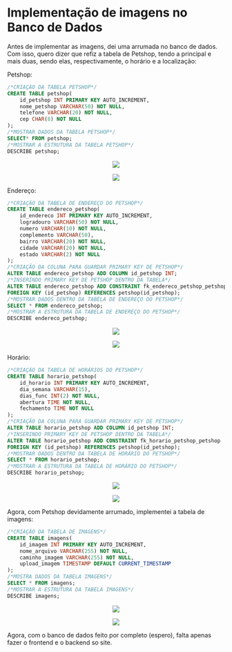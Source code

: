 # Implementação de imagens no Banco de Dados

<p>Antes de implementar as imagens, dei uma arrumada no banco de dados. Com isso, quero dizer que refiz a tabela de Petshop, tendo a principal e mais duas, sendo elas, respectivamente, o horário e a localização:</p>
<p>Petshop:</p>

```sql
/*CRIAÇÃO DA TABELA PETSHOP*/
CREATE TABLE petshop(
    id_petshop INT PRIMARY KEY AUTO_INCREMENT,
    nome_petshop VARCHAR(50) NOT NULL,
    telefone VARCHAR(20) NOT NULL,
    cep CHAR(8) NOT NULL
);
/*MOSTRAR DADOS DA TABELA PETSHOP*/
SELECT* FROM petshop;
/*MOSTRAR A ESTRUTURA DA TABELA PETSHOP*/
DESCRIBE petshop;
```
<p align="center"><img src="https://github.com/user-attachments/assets/d70bc14f-fe30-4447-b0be-c41f93803a32"></p>
<p align="center"><img src="https://github.com/user-attachments/assets/2d7e3739-914a-47a9-8ffa-366c57cbd1a3"></p>

<p>Endereço:</p>

```sql
/*CRIAÇÃO DA TABELA DE ENDEREÇO DO PETSHOP*/
CREATE TABLE endereco_petshop(
    id_endereco INT PRIMARY KEY AUTO_INCREMENT,
    logradouro VARCHAR(50) NOT NULL,
    numero VARCHAR(10) NOT NULL,
    complemento VARCHAR(50),
    bairro VARCHAR(20) NOT NULL,
    cidade VARCHAR(20) NOT NULL,
    estado VARCHAR(2) NOT NULL
);
/*CRIAÇÃO DA COLUNA PARA GUARDAR PRIMARY KEY DE PETSHOP*/
ALTER TABLE endereco_petshop ADD COLUMN id_petshop INT;
/*INSERINDO PRIMARY KEY DE PETSHOP DENTRO DA TABELA*/
ALTER TABLE endereco_petshop ADD CONSTRAINT fk_endereco_petshop_petshop
FOREIGN KEY (id_petshop) REFERENCES petshop(id_petshop);
/*MOSTRAR DADOS DENTRO DA TABELA DE ENDEREÇO DO PETSHOP*/
SELECT * FROM endereco_petshop;
/*MOSTRAR A ESTRUTURA DA TABELA DE ENDEREÇO DO PETSHOP*/
DESCRIBE endereco_petshop;
```
<p align="center"><img src="https://github.com/user-attachments/assets/c1b1722b-39b2-4877-82e0-4a0519ad76e3"></p>
<p align="center"><img src="https://github.com/user-attachments/assets/b8abd5d9-ffb8-4a1c-84e6-dc702ed9dbda"></p>

<p>Horário:</p>

```sql
/*CRIAÇÃO DA TABELA DE HORÁRIOS DO PETSHOP*/
CREATE TABLE horario_petshop(
    id_horario INT PRIMARY KEY AUTO_INCREMENT,
    dia_semana VARCHAR(15),
    dias_func INT(2) NOT NULL,
    abertura TIME NOT NULL,
    fechamento TIME NOT NULL
);
/*CRIAÇÃO DA COLUNA PARA GUARDAR PRIMARY KEY DE PETSHOP*/
ALTER TABLE horario_petshop ADD COLUMN id_petshop INT;
/*INSERINDO PRIMARY KEY DE PETSHOP DENTRO DA TABELA*/
ALTER TABLE horario_petshop ADD CONSTRAINT fk_horario_petshop_petshop
FOREIGN KEY (id_petshop) REFERENCES petshop(id_petshop);
/*MOSTRAR DADOS DENTRO DA TABELA DE HORÁRIO DO PETSHOP*/
SELECT * FROM horario_petshop;
/*MOSTRAR A ESTRUTURA DA TABELA DE HORÁRIO DO PETSHOP*/
DESCRIBE horario_petshop;
```
<p align="center"><img src="https://github.com/user-attachments/assets/b02bae14-3172-46a7-9efa-6cd3f4e2d052"></p>
<p align="center"><img src="https://github.com/user-attachments/assets/2068cfc2-8ec3-41eb-9d48-5bcc586a9a19"></p>

<p>Agora, com Petshop devidamente arrumado, implementei a tabela de imagens:</p>


```sql
/*CRIAÇÃO DA TABELA DE IMAGENS*/
CREATE TABLE imagens(
    id_imagem INT PRIMARY KEY AUTO_INCREMENT,
    nome_arquivo VARCHAR(255) NOT NULL,
    caminho_imagem VARCHAR(255) NOT NULL,
    upload_imagem TIMESTAMP DEFAULT CURRENT_TIMESTAMP
);
/*MOSTRA DADOS DA TABELA IMAGENS*/
SELECT * FROM imagens;
/*MOSTRAR A ESTRUTURA DA TABELA IMAGENS*/
DESCRIBE imagens;
```
<p align="center"><img src="https://github.com/user-attachments/assets/7716357f-9ca6-409e-b1de-52228bde6738"></p>
<p align="center"><img src="https://github.com/user-attachments/assets/c84152b3-0b8f-4002-82ee-21b359fef9ef"></p>

<p>Agora, com o banco de dados feito por completo (espero), falta apenas fazer o frontend e o backend so site.</p>
